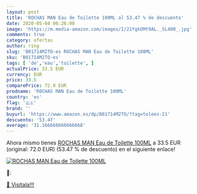 ```yaml
---
layout: post
title: 'ROCHAS MAN Eau de Toilette 100ML al 53.47 % de descuento'
date: 2020-05-04 06:26:00
image: 'https://m.media-amazon.com/images/I/21YgkOMt9AL._SL400_.jpg'
comments: true
category: ofertas
author: ring
slug: 'B01714M2TO-es ROCHAS MAN Eau de Toilette 100ML'
sku: 'B01714M2TO-es'
tags: [ 'de','eau','toilette', ]
actualPrice: 33.5 EUR
currency: EUR
price: 33.5
comparePrice: 72.0 EUR
prodname: 'ROCHAS MAN Eau de Toilette 100ML'
country: 'es'
flag: '🇪🇸'
brand: ''
buyurl: 'https://www.amazon.es/dp/B01714M2TO/?tag=tolees-21'
descuento: '53.47'
average: '31.166666666666668'
---
```


Ahora mismo tienes [ROCHAS MAN Eau de Toilette 100ML](https://www.amazon.es/dp/B01714M2TO/?tag=tolees-21) a 33.5 EUR (original: 72.0 EUR) (53.47 %  de descuento) en el siguiente enlace!

[![ROCHAS MAN Eau de Toilette 100ML](https://m.media-amazon.com/images/I/21YgkOMt9AL._SL400_.jpg)](https://www.amazon.es/dp/B01714M2TO/?tag=tolees-21)

🔎:


[🛒 Visítala!!!](https://www.amazon.es/dp/B01714M2TO/?tag=tolees-21)
